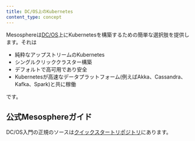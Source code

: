 ```yaml
---
title: DC/OS上のKubernetes
content_type: concept
---
```


<!-- overview -->

Mesosphereは[DC/OS](https://mesosphere.com/product/)上にKubernetesを構築するための簡単な選択肢を提供します。それは

* 純粋なアップストリームのKubernetes
* シングルクリッククラスター構築
* デフォルトで高可用であり安全
* Kubernetesが高速なデータプラットフォーム(例えばAkka、Cassandra、Kafka、Spark)と共に稼働

です。



<!-- body -->

## 公式Mesosphereガイド

DC/OS入門の正規のソースは[クイックスタートリポジトリ](https://github.com/mesosphere/dcos-kubernetes-quickstart)にあります。


